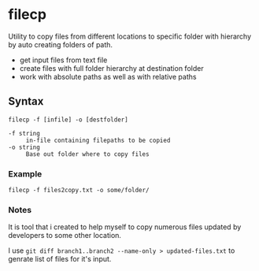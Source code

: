 # filecp
Utility to copy files from different locations to specific folder with hierarchy by auto creating folders of path.

- get input files from text file
- create files with full folder hierarchy at destination folder
- work with absolute paths as well as with relative paths

## Syntax
```
filecp -f [infile] -o [destfolder]

-f string
     in-file containing filepaths to be copied
-o string
     Base out folder where to copy files
```

### Example
```
filecp -f files2copy.txt -o some/folder/
```

### Notes
It is tool that i created to help myself to copy numerous files updated by developers to some other location.

I use `git diff branch1..branch2 --name-only > updated-files.txt` to genrate list of files for it's input.
